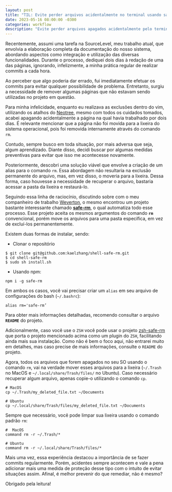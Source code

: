```yaml
---
layout: post
title: "TIL: Evite perder arquivos acidentalmente no terminal usando safe-rm"
date: 2023-05-16 08:00:00 -0300
categories: workflow
description: "Evite perder arquivos apagados acidentalmente pelo terminal utilizando o safe-rm: uma ferramenta que vai mover seus arquivos em vez de apaga-los efetivamente"
---
```


Recentemente, assumi uma tarefa na SourceLevel, meu trabalho atual, que envolvia a elaboração completa
da documentação do nosso sistema, abordando aspectos como integração e utilização das diversas
funcionalidades. Durante o processo, dediquei dois dias à redação de uma das páginas, ignorando, infelizmente,
a minha prática regular de realizar commits a cada hora.

Ao perceber que algo poderia dar errado, fui imediatamente efetuar os commits para evitar qualquer possibilidade de
problema. Entretanto, surgiu a necessidade de remover algumas páginas que não estavam sendo
utilizadas no projeto em questão.

Para minha infelicidade, enquanto eu realizava as exclusões dentro do vim, utilizando os atalhos do [Neotree](https://github.com/nvim-neo-tree/neo-tree.nvim),
mesmo com todos os cuidados tomados, acabei apagando acidentalmente a página na qual
havia trabalhado por dois dias. É relevante mencionar que a página não foi movida para a lixeira
do sistema operacional, pois foi removida internamente através do comando `rm`.

Contudo, sempre busco em toda situação, por mais adversa que seja, algum aprendizado. Diante disso,
decidi buscar por algumas medidas preventivas para evitar que isso me acontecesse novamente.

Posteriormente, descobri uma solução viável que envolve a criação de um alias
para o comando `rm`. Essa abordagem não resultaria na exclusão permanente do arquivo, mas, em vez disso,
o moveria para a lixeira. Dessa forma, caso houvesse a necessidade de recuperar o arquivo, bastaria acessar a pasta
da lixeira e restaurá-lo.

Seguindo essa linha de raciocínio, discutindo sobre com o meu companheiro de trabalho [Weverton](https://wevtimoteo.github.io/), o mesmo
encontrou um projeto bastante interessante chamado **[safe-rm](https://github.com/kaelzhang/shell-safe-rm)**, o qual automatiza todo esse processo. Esse projeto
aceita os mesmos argumentos do comando **`rm`** convencional, porém move os arquivos para uma pasta específica, em vez
de excluí-los permanentemente.

Existem duas formas de instalar, sendo:

- Clonar o repositório

```shell
$ git clone git@github.com:kaelzhang/shell-safe-rm.git
$ cd shell-safe-rm
$ sudo sh install.sh
```

- Usando npm:

```shell
npm i -g safe-rm
```

Em ambos os casos, você vai precisar criar um `alias` em seu arquivo de configurações do bash (`~/.bashrc`):

```shell
alias rm='safe-rm’
```

Para obter mais informações detalhadas, recomendo consultar o arquivo **`README`** do projeto.

Adicionalmente, caso você use o `ZSH` você pode usar o projeto [zsh-safe-rm](https://github.com/mattmc3/zsh-safe-rm) que
porta o projeto mencionado acima como um plugin do `ZSH`, facilitando ainda mais sua instalação. Como não é bem o foco aqui,
não entrarei muito em detalhes, mas caso precise de mais informações, consulte o `README` do projeto.

Agora, todos os arquivos que forem apagados no seu SO usando o comando `rm`, vai na verdade mover esses arquivos para a lixeira (`~/.Trash` no MacOS e `~/.local/share/Trash/files/` no Ubuntu).
Caso necessário recuperar algum arquivo, apenas copie-o utilizando o comando `cp`.

```shell
# MacOS
cp ~/.Trash/my_deleted_file.txt ~/Documents

# Ubuntu
cp ~/.local/share/Trash/files/my_deleted_file.txt ~/Documents
```

Sempre que necessário, você pode limpar sua lixeira usando o comando padrão `rm`:

```shell
#  MacOS
command rm -r ~/.Trash/*

# Ubuntu
command rm -r ~/.local/share/Trash/files/*
```

Mais uma vez, essa experiência destacou a importância de se fazer commits regularmente. Porém, acidentes sempre acontecem
e vale a pena adicionar mais uma medida de proteção desse tipo com o intuito de evitar situações assim. Afinal,
é melhor prevenir do que remediar, não é mesmo?

Obrigado pela leitura!
